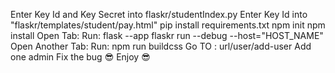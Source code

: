 Enter Key Id and Key Secret into flaskr/studentIndex.py
Enter Key Id into "flaskr/templates/student/pay.html"
pip install requirements.txt
npm init
npm install
Open Tab:
Run: flask --app flaskr run --debug --host="HOST_NAME"
Open Another Tab:
Run: npm run buildcss
Go TO : url/user/add-user
Add one admin
Fix the bug
😎 Enjoy 😎
